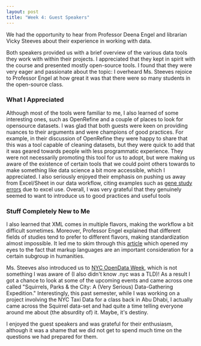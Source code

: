 ```yaml
---
layout: post
title: "Week 4: Guest Speakers"
---
```


We had the opportunity to hear from Professor Deena Engel and librarian Vicky Steeves about their experience in working with data.

Both speakers provided us with a brief overview of the various data tools they work with within their projects. I appreciated that they kept in spirit with the course and presented mostly open-source tools. I found that they were very eager and passionate about the topic: I overheard Ms. Steeves rejoice to Professor Engel at how great it was that there were so many students in the open-source class.

### What I Appreciated

Although most of the tools were familiar to me, I also learned of some interesting ones, such as OpenRefine and a couple of places to look for opensource datasets. I was glad that both guests were keen on providing nuances to their arguments and were champions of good practices. For example, in their discussion of OpenRefine they were happy to share that this was a tool capable of cleaning datasets, but they were quick to add that it was geared towards people with less programmatic experience. They were not necessarily promoting this tool for us to adopt, but were making us aware of the existence of certain tools that we could point others towards to make something like data science a bit more accessible, which I appreciated. I also seriously enjoyed their emphasis on pushing us away from Excel/Sheet in our data workflow, citing examples such as [gene study errors](https://qz.com/768334/years-of-genomics-research-is-riddled-with-errors-thanks-to-a-bunch-of-botched-excel-spreadsheets/) due to excel use. Overall, I was very grateful that they genuinely seemed to want to introduce us to good practices and useful tools

### Stuff Completely New to Me

I also learned that XML comes in multiple flavors, making the workflow a bit difficult sometimes. Moreover, Professor Engel explained that different fields of studies tend to prefer to different flavors, making standardization almost impossible. It led me to skim through this [article](https://dh.obdurodon.org/what-is-xml.xhtml) which opened my eyes to the fact that markup languages are an important consideration for a certain subgroup in humanities.

Ms. Steeves also introduced us to [NYC OpenData Week](https://www.open-data.nyc/), which is not something I was aware of (I also didn't know .nyc was a TLD)! As a result I got a chance to look at some of the upcoming events and came across one called "Squirrels, Parks & the City: A (Very Serious) Data-Gathering Expedition." Interestingly, this past semester, while I was working on a project involving the NYC Taxi Data for a class back in Abu Dhabi, I actually came across the Squirrel data-set and had quite a time telling everyone around me about (the absurdity of) it. Maybe, it's destiny.

I enjoyed the guest speakers and was grateful for their enthusiasm, although it was a shame that we did not get to spend much time on the questions we had prepared for them.
